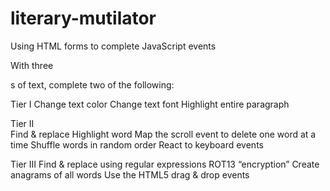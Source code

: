 # literary-mutilator
Using HTML forms to complete JavaScript events

With three <p>s of text, complete two of the following:
  
Tier I
    Change text color
    Change text font
    Highlight entire paragraph
  
Tier II  
    Find & replace
    Highlight word
    Map the scroll event to delete one word at a time
    Shuffle words in random order
    React to keyboard events

Tier III
    Find & replace using regular expressions
    ROT13 “encryption”
    Create anagrams of all words
    Use the HTML5 drag & drop events
